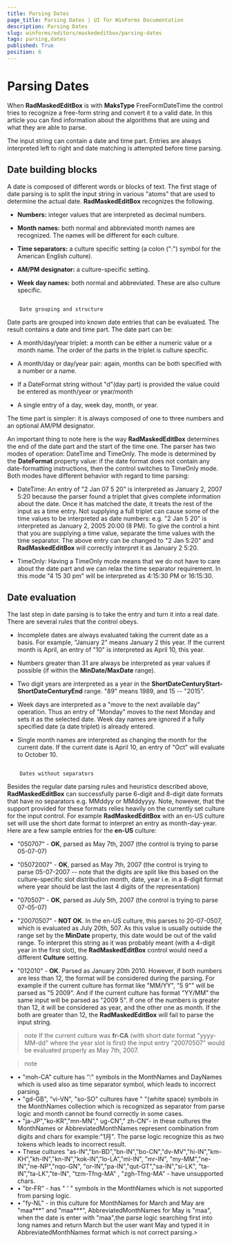 ```yaml
---
title: Parsing Dates
page_title: Parsing Dates | UI for WinForms Documentation
description: Parsing Dates
slug: winforms/editors/maskededitbox/parsing-dates
tags: parsing,dates
published: True
position: 6
---
```


# Parsing Dates



When __RadMaskedEditBox__ is with __MaksType__ FreeFormDateTime the control tries to recognize a free-form string and convert it to a valid date.
        In this article you can find information about the algorithms that are using and what they are able to parse.
      

The input string can contain a date and time part. Entries are always interpreted left to right and date matching is attempted before time parsing.
      

## Date building blocks

A date is composed of different words or blocks of text. The first stage of date parsing is to split the input string in various "atoms" that are used 
          to determine the actual date. __RadMaskedEditBox__ recognizes the following.
        

* __Numbers:__ integer values that are interpreted as decimal numbers.
            

* __Month names:__ both normal and abbreviated month names are recognized. The names will be different for each culture.
            

* __Time separators:__ a culture specific setting (a colon (":") symbol for the American English culture).
            

* __AM/PM designator:__ a culture-specific setting.
            

* __Week day names:__ both normal and abbreviated. These are also culture specific.
            

## 
        Date grouping and structure
      

Date parts are grouped into known date entries that can be evaluated. The result contains a date and time part. The date part can be:
        

* A month/day/year triplet: a month can be either a numeric value or a month name. The order of the parts in the triplet is culture specific.
            

* A month/day or day/year pair: again, months can be both specified with a number or a name.
            

* If a DateFormat string without "d"(day part) is provided the value could be entered as month/year or year/month
            

* A single entry of a day, week day, month, or year.
            

The time part is simpler: it is always composed of one to three numbers and an optional AM/PM designator.

An important thing to note here is the way __RadMaskedEditBox__ determines the end of the date part and the start of the time one. 
        The parser has two modes of operation: DateTime and TimeOnly. The mode is determined by the __DateFormat__ property value: if the date format
        does not contain any date-formatting instructions, then the control switches to TimeOnly mode. Both modes have different behavior with regard to time parsing:

* DateTime: An entry of "2 Jan 07 5 20" is interpreted as January 2, 2007 5:20 because the parser found a triplet that gives complete information about the date.
              Once it has matched the date, it treats the rest of the input as a time entry. Not supplying a full triplet can cause some of the time values 
              to be interpreted as date numbers: e.g. "2 Jan 5 20" is interpreted as January 2, 2005 20:00 (8 PM). To give the control a hint that you are supplying a time
              value, separate the time values with the time separator. The above entry can be changed to "2 Jan 5:20" and __RadMaskedEditBox__ will correctly interpret it as 
              January 2 5:20.
            

* TimeOnly: Having a TimeOnly mode means that we do not have to care about the date part and we can relax the time separator requirement. 
              In this mode "4 15 30 pm" will be interpreted as 4:15:30 PM or 16:15:30.
            

## Date evaluation

The last step in date parsing is to take the entry and turn it into a real date. There are several rules that the control obeys.

* Incomplete dates are always evaluated taking the current date as a basis. For example, "January 2" means January 2 this year. 
              If the current month is April, an entry of "10" is interpreted as April 10, this year.
            

* Numbers greater than 31 are always be interpreted as year values if possible (if within the __MinDate/MaxDate__ range).
            

* Two digit years are interpreted as a year in the __ShortDateCenturyStart-ShortDateCenturyEnd__ range. "89" means 1989, and 15 -- "2015".
            

* Week days are interpreted as a "move to the next available day" operation. Thus an entry of "Monday"
              moves to the next Monday and sets it as the selected date. Week day names are ignored if a fully specified date (a date triplet) is already entered.
            

* Single month names are interpreted as changing the month for the current date. If the current date is April 10, an entry of "Oct" will evaluate to October 10.
            

## 
        Dates without separators
      

Besides the regular date parsing rules and heuristics described above, __RadMaskedEditBox__ can successfully parse 6-digit and 8-digit date formats that 
          have no separators e.g. MMddyy or MMddyyyy. Note, however, that the support provided for these formats relies heavily on the currently set culture for 
          the input control. For example __RadMaskedEditBox__ with an en-US culture set will use the short date format to interpret an entry as month-day-year.
          Here are a few sample entries for the __en-US__ culture:
        

* "050707" - __OK__, parsed as May 7th, 2007 (the control is trying to parse 05-07-07)
            

* "05072007" - __OK__, parsed as May 7th, 2007 (the control is trying to parse 05-07-2007 -- note that the digits are split like this based on the 
              culture-specific slot distribution month, date, year i.e. in a 8-digit format where year should be last the last 4 digits of the representation)
            

* "070507" - __OK__, parsed as July 5th, 2007 (the control is trying to parse 07-05-07)
            

* "20070507" - __NOT OK__. In the en-US culture, this parses to 20-07-0507, which is evaluated as July 20th, 507. As this value is usually outside the range 
              set by the __MinDate__ property, this date would be out of the valid range. To interpret this string as it was probably meant 
              (with a 4-digit year in the first slot), the __RadMaskedEditBox__ control would need a different __Culture__ setting.
            

* "012010" - __OK__. Parsed as January 20th 2010. However, if both numbers are less than 12, the format will be considered during the parsing.
              For example if the current culture has format like "MM/YY", "5 9"" will be parsed as "5 2009". And if the current culture has format "YY/MM" the
              same input will be parsed as "2009 5". If one of the numbers is greater than 12, it will be considered as year, and the other one as month. 
              If the both are greater than 12, the __RadMaskedEditBox__ will fail to parse the input string.
            

>note If the current culture was __fr-CA__ (with short date format "yyyy-MM-dd" where the year slot is first) the input entry "20070507" would be evaluated properly
            as May 7th, 2007.
>


>note 
* •	"moh-CA" culture has ‘’:" symbols in the MonthNames and DayNames which is used also as time separator symbol, which leads to incorrect parsing.
* •	"gd-GB", "vi-VN", "so-SO" cultures have " "(white space) symbols in the MonthNames collection which is recognized as separator from parse
                logic and month cannot be found correctly in some cases.
* •	"ja-JP","ko-KR","mn-MN"," ug-CN"," zh-CN"- in these cultures the MonthNames  or AbbreviatedMonthNames represent combination from digits and chars for example:"1月". 
                The parse logic recognize this as two tokens which leads to incorrect result.
* •	These cultures "as-IN","bn-BD","bn-IN","bo-CN","dv-MV","hi-IN","km-KH","kh-IN","kn-IN","kok-IN","lo-LA","ml-IN", "mr-IN", "my-MM","ne-IN","ne-NP","nqo-GN",
                "or-IN","pa-IN","qut-GT","sa-IN","si-LK", "ta-IN","ta-LK","te-IN", "tzm-Tfng-MA" , "zgh-Tfng-MA" - have unsupported chars.
* •	"br-FR" - has " ' " symbols in the MonthNames  which is not supported from parsing logic.
* •	"fy-NL" - in this culture for MonthNames  for March and May are "maa***" and "maa***", AbbreviatedMonthNames for May is "maa", when the date is enter with "maa",the parse 
                logic searching first into long names and return March but the user want May and typed it in AbbreviatedMonthNames format which is not correct parsing.>

